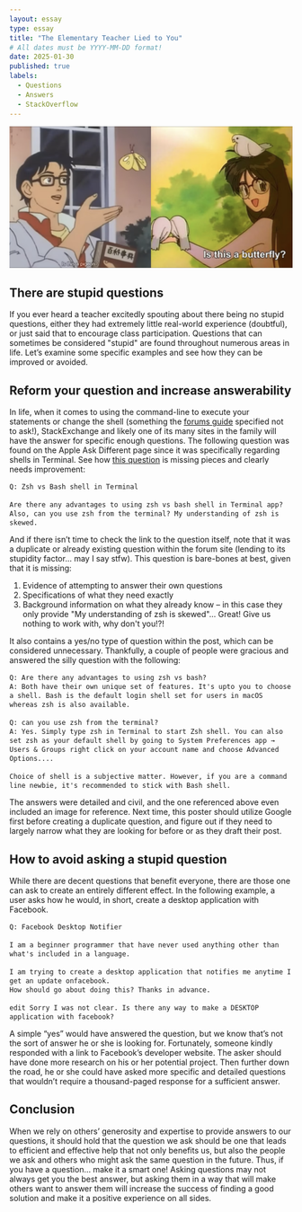 ```yaml
---
layout: essay
type: essay
title: "The Elementary Teacher Lied to You"
# All dates must be YYYY-MM-DD format!
date: 2025-01-30
published: true
labels:
  - Questions
  - Answers
  - StackOverflow
---
```


<div class="text-center p-4"><img width="600px" class="rounded float-start pe-4" src="../img/pigeon.png"></div>  

## There are stupid questions

If you ever heard a teacher excitedly spouting about there being no stupid questions, either they had extremely little real-world experience (doubtful), or just said that to encourage class participation. Questions that can sometimes be considered "stupid" are found throughout numerous areas in life. Let’s examine some specific examples and see how they can be improved or avoided.

## Reform your question and increase answerability

In life, when it comes to using the command-line to execute your statements or change the shell (something the [forums guide](http://www.catb.org/esr/faqs/smart-questions.html#idm568) specified not to ask!), StackExchange and likely one of its many sites in the family will have the answer for specific enough questions. The following question was found on the Apple Ask Different page since it was specifically regarding shells in Terminal. See how [this question](https://apple.stackexchange.com/questions/334542/zsh-vs-bash-shell-in-terminal) is missing pieces and clearly needs improvement:

```
Q: Zsh vs Bash shell in Terminal  

Are there any advantages to using zsh vs bash shell in Terminal app? Also, can you use zsh from the terminal? My understanding of zsh is skewed.
```

And if there isn’t time to check the link to the question itself, note that it was a duplicate or already existing question within the forum site (lending to its stupidity factor… may I say stfw). This question is bare-bones at best, given that it is missing:  
1) Evidence of attempting to answer their own questions
2) Specifications of what they need exactly
3) Background information on what they already know – in this case they only provide "My understanding of zsh is skewed"... Great! Give us nothing to work with, why don't you!?!

It also contains a yes/no type of question within the post, which can be considered unnecessary. Thankfully, a couple of people were gracious and answered the silly question with the following: 

```
Q: Are there any advantages to using zsh vs bash?
A: Both have their own unique set of features. It's upto you to choose a shell. Bash is the default login shell set for users in macOS whereas zsh is also available.

Q: can you use zsh from the terminal?
A: Yes. Simply type zsh in Terminal to start Zsh shell. You can also set zsh as your default shell by going to System Preferences app → Users & Groups right click on your account name and choose Advanced Options....

Choice of shell is a subjective matter. However, if you are a command line newbie, it's recommended to stick with Bash shell.
```
 
The answers were detailed and civil, and the one referenced above even included an image for reference. Next time, this poster should utilize Google first before creating a duplicate question, and figure out if they need to largely narrow what they are looking for before or as they draft their post.

## How to avoid asking a stupid question

While there are decent questions that benefit everyone, there are those one can ask to create an entirely different effect. In the following example, a user asks how he would, in short, create a desktop application with Facebook.

```
Q: Facebook Desktop Notifier

I am a beginner programmer that have never used anything other than what's included in a language.

I am trying to create a desktop application that notifies me anytime I get an update onfacebook. 
How should go about doing this? Thanks in advance.

edit Sorry I was not clear. Is there any way to make a DESKTOP application with facebook?
```

A simple “yes” would have answered the question, but we know that’s not the sort of answer he or she is looking for. Fortunately, someone kindly responded with a link to Facebook’s developer website. The asker should have done more research on his or her potential project. Then further down the road, he or she could have asked more specific and detailed questions that wouldn’t require a thousand-paged response for a sufficient answer.

## Conclusion

When we rely on others’ generosity and expertise to provide answers to our questions, it should hold that the question we ask should be one that leads to efficient and effective help that not only benefits us, but also the people we ask and others who might ask the same question in the future. Thus, if you have a question… make it a smart one! Asking questions may not always get you the best answer, but asking them in a way that will make others want to answer them will increase the success of finding a good solution and make it a positive experience on all sides.
